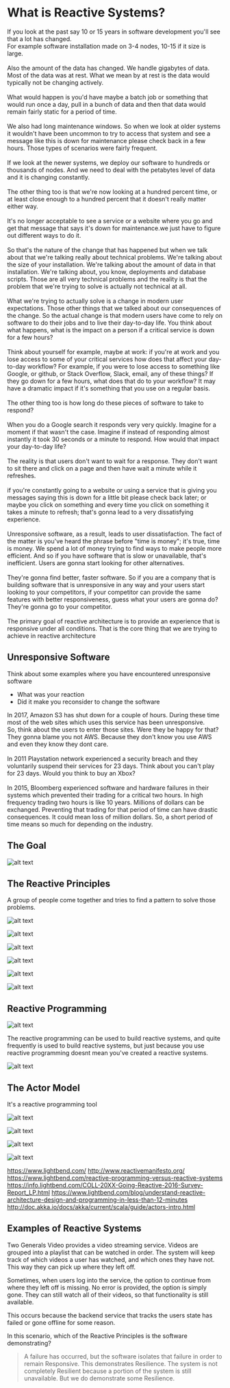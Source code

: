 # What is Reactive Systems?
If you look at the past say 10 or 15
years in software development you'll see that a lot has changed.
<br>
For example software installation made on 3-4 nodes, 10-15 if it size is large.
<br>
<br>
Also the amount of the data has changed. We handle gigabytes of data. Most of
the data was at rest. What we mean by at rest
is the data would typically not be changing actively. 
<br>
<br>
What would happen is
you'd have maybe a batch job or something that would run once a day, pull
in a bunch of data and then that data would remain fairly static for a period
of time.
<br>
<br>
We also had long maintenance windows. So when we look at older systems
it wouldn't have been uncommon to try to access that system and see a message
like this is down for maintenance please check back in a few hours. Those types of
scenarios were fairly frequent.
<br>
<br>
If we look at the newer systems, we deploy our software to hundreds or thousands of nodes.
And we need to deal with the petabytes level of data and it is changing constantly.
<br>
<br>
The other thing too is that we're now
looking at a hundred percent time, or at least close enough to a
hundred percent that it doesn't really matter either way.
<br>
<br>
It's no longer
acceptable to see a service or a website where you go and get that message that
says it's down for maintenance.we just have to figure out
different ways to do it. 
<br>
<br>
So that's the nature of the change that has happened
but when we talk about that we're talking really about technical problems.
We're talking about the size of your installation. We're talking about the
amount of data in that installation. We're talking about, you know, deployments
and database scripts. Those are all very technical problems and the reality is
that the problem that we're trying to solve is actually not technical at all.
<br>
<br>
What we're trying to actually solve is a change in modern user expectations. Those
other things that we talked about our consequences of the change. So the actual
change is that modern users have come to rely on software to do their jobs and to
live their day-to-day life. You think about what happens, what is the impact on
a person if a critical service is down for a few hours?
<br>
<br>
Think about yourself for example, maybe at work: if you're at work and you lose
access to some of your critical services how does that affect your day-to-day
workflow? For example, if you were to lose access to something like Google, or
github, or Stack Overflow, Slack, email, any of these things? If they go down for a
few hours, what does that do to your workflow? It may have a dramatic impact
if it's something that you use on a regular basis.
<br>
<br>
The other thing too
is how long do these pieces of software to take to respond? 
<br>
<br>
When you do a Google
search it responds very very quickly. Imagine for a moment if that wasn't the
case. Imagine if instead of responding almost instantly it took 30 seconds or a
minute to respond. How would that impact your day-to-day life?
<br>
<br>
The reality is that
users don't want to wait for a response. They don't want to sit there and click
on a page and then have wait a minute while it refreshes.
<br>
<br>
if you're
constantly going to a website or using a service that is giving you messages
saying this is down for a little bit please check back later; or maybe you
click on something and every time you click on something it takes a minute to
refresh; that's gonna lead to a very dissatisfying experience.
<br>
<br>
Unresponsive
software, as a result, leads to user dissatisfaction. The fact of the matter
is you've heard the phrase before "time is money"; it's true, time is money. We
spend a lot of money trying to find ways to make people more efficient. And so if
you have software that is slow or unavailable, that's inefficient. Users are
gonna start looking for other alternatives.
<br>
<br>
They're gonna find better,
faster software. So if you are a company that is building software that is
unresponsive in any way and your users start looking to your competitors, if
your competitor can provide the same features with better responsiveness,
guess what your users are gonna do? They're gonna go to your competitor.
<br>
<br>
The primary goal of reactive architecture is to provide an
experience that is responsive under all conditions. That is the core thing that
we are trying to achieve in reactive architecture

## Unresponsive Software
Think about some examples where you have encountered unresponsive software
* What was your reaction
* Did it make you reconsider to change the software

In 2017, Amazon S3 has shut down for a couple of hours. During these time most of
the web sites which uses this service has been unresponsive.
<br>
So, think about the users to enter those sites. Were they be happy for that?
They gonna blame you not AWS. Because they don't know you use AWS and even
they know they dont care.
<br>
<br>
In 2011 Playstation network experienced a security breach and they voluntarily suspend their 
services for 23 days. Think about you can't play for 23 days. Would you think to buy an Xbox?
<br>
<br>
In 2015, Bloomberg experienced software and hardware failures in their systems which
prevented their trading for a critical two hours. In high frequency trading two hours
is like 10 years. Millions of dollars can be exchanged. Preventing that
trading for that period of time can have drastic consequences. It could mean
loss of million dollars. So, a short period of time means so much for depending on the industry.

## The Goal
![alt text](images/30.PNG)

## The Reactive Principles
A group of people come together and tries to find a pattern to solve those problems.

![alt text](images/31.PNG)

![alt text](images/32.PNG)

![alt text](images/33.PNG)

![alt text](images/34.PNG)

![alt text](images/35.PNG)

![alt text](images/36.PNG)

## Reactive Programming

![alt text](images/37.PNG)

The reactive programming can be used to build reactive systems, and quite frequently
is used to build reactive systems, but just because you use reactive programming
doesnt mean you've created a reactive systems.

![alt text](images/38.PNG)

## The Actor Model
It's a reactive programming tool

![alt text](images/39.PNG)

![alt text](images/40.PNG)

![alt text](images/41.PNG)

![alt text](images/42.PNG)

https://www.lightbend.com/
http://www.reactivemanifesto.org/
https://www.lightbend.com/reactive-programming-versus-reactive-systems
https://info.lightbend.com/COLL-20XX-Going-Reactive-2016-Survey-Report_LP.html
https://www.lightbend.com/blog/understand-reactive-architecture-design-and-programming-in-less-than-12-minutes
http://doc.akka.io/docs/akka/current/scala/guide/actors-intro.html

## Examples of Reactive Systems
Two Generals Video provides a video streaming service. Videos are grouped into a playlist that can be watched in order. The system will keep track of which videos a user has watched, and which ones they have not. This way they can pick up where they left off.

Sometimes, when users log into the service, the option to continue from where they left off is missing. No error is provided, the option is simply gone. They can still watch all of their videos, so that functionality is still available.

This occurs because the backend service that tracks the users state has failed or gone offline for some reason.

In this scenario, which of the Reactive Principles is the software demonstrating?

> A failure has occurred, but the software isolates that failure in order to remain Responsive. This demonstrates Resilience. The system is not completely Resilient because a portion of the system is still unavailable. But we do demonstrate some Resilience.